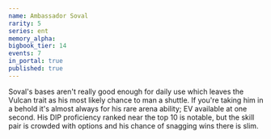 ```yaml
---
name: Ambassador Soval
rarity: 5
series: ent
memory_alpha:
bigbook_tier: 14
events: 7
in_portal: true
published: true
---
```


Soval's bases aren't really good enough for daily use which leaves the Vulcan trait as his most likely chance to man a shuttle. If you're taking him in a behold it's almost always for his rare arena ability; EV available at one second. His DIP proficiency ranked near the top 10 is notable, but the skill pair is crowded with options and his chance of snagging wins there is slim.
